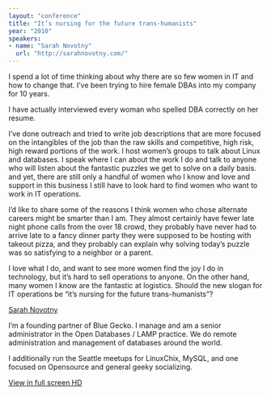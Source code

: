 ```yaml
---
layout: "conference"
title: "It’s nursing for the future trans-humanists"
year: "2010"
speakers:
- name: "Sarah Novotny"
  url: "http://sarahnovotny.com/"
---
```



I spend a lot of time thinking about why there are so few women in IT and how
to change that. I’ve been trying to hire female DBAs into my company for 10
years.

I have actually interviewed every woman who spelled DBA correctly on her
resume.

I’ve done outreach and tried to write job descriptions that are more focused
on the intangibles of the job than the raw skills and competitive, high risk,
high reward portions of the work. I host women’s groups to talk about Linux
and databases. I speak where I can about the work I do and talk to anyone who
will listen about the fantastic puzzles we get to solve on a daily basis. and
yet, there are still only a handful of women who I know and love and support
in this business I still have to look hard to find women who want to work in
IT operations.

I’d like to share some of the reasons I think women who chose alternate
careers might be smarter than I am. They almost certainly have fewer late
night phone calls from the over 18 crowd, they probably have never had to
arrive late to a fancy dinner party they were supposed to be hosting with
takeout pizza, and they probably can explain why solving today’s puzzle was so
satisfying to a neighbor or a parent.

I love what I do, and want to see more women find the joy I do in technology,
but it’s hard to sell operations to anyone. On the other hand, many women I
know are the fantastic at logistics. Should the new slogan for IT operations
be “it’s nursing for the future trans-humanists”?

[ Sarah Novotny
](http://sarahnovotny.com/)

I’m a founding partner of Blue Gecko. I manage and am a senior administrator
in the Open Databases / LAMP practice. We do remote administration and
management of databases around the world.

I additionally run the Seattle meetups for LinuxChix, MySQL, and one focused
on Opensource and general geeky socializing.


[ View in full screen HD
](https://www.youtube.com/v/FTGifAXHVRA?fs=1&hl=en_US&rel=0&hd=1)


[//]: # (Retrieved from https://web.archive.org/web/20210416135337/https://www.ideawave.ca/the-conference/its-nursing-for-the-future-trans-humanists)